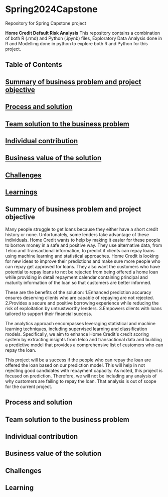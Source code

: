 # Spring2024Capstone
Repository for Spring Capstone project

**Home Credit Default Risk Analysis** 
This repository contains a combination of both R (.rmd) and Python (.ipynb) files, Exploratory Data Analysis done in R and Modelling done in python to explore both R and Python for this project.
 
## **Table of Contents**
## [Summary of business problem and project objective](#summary-of-business-problem-and-project-objective)
## [Process and solution](#process-and-solution) </br>
## [Team solution to the business problem](#team-solution-to-the-business-problem) </br>
## [Individual contribution](#individual-contribution) </br>
## [Business value of the solution](#business-value-of-the-solution)
## [Challenges](#challenges)
## [Learnings](#learnings)



## Summary of business problem and project objective
Many people struggle to get loans because they either have a short credit history or none. Unfortunately, some lenders take advantage of these individuals. Home Credit wants to help by making it easier for these people to borrow money in a safe and positive way. They use alternative data, from Telco and Transactional information, to predict if clients can repay loans using machine learning and statistical approaches. Home Credit is looking for new ideas to improve their predictions and make sure more people who can repay get approved for loans. They also want the customers who have potential to repay loans to not be rejected from being offered a home loan while providing in detail repayment calendar containing principal and maturity information of the loan so that customers are better informed.

These are the benefits of the solution:
1.Enhanced prediction accuracy ensures deserving clients who are capable of repaying are not rejected.
2.Provides a secure and positive borrowing experience while reducing the risk of exploitation by untrustworthy lenders.
3.Empowers clients with loans tailored to support their financial success.

The analytics approach encompasses leveraging statistical and machine learning techniques, including supervised learning and classification models. Specifically, we aim to enhance Home Credit's credit scoring system by extracting insights from telco and transactional data and building a predictive model that provides a comprehensive list of customers who can repay the loan.

This project will be a success if the people who can repay the loan are offered the loan based on our prediction model. This will help in not rejecting good candidates with repayment capacity. As noted, this project is focused on prediction. Therefore, we will not be including any analysis of why customers are failing to repay the loan. That analysis is out of scope for the current project.
## Process and solution





## Team solution to the business problem





## Individual contribution





## Business value of the solution




## Challenges





## Learning
